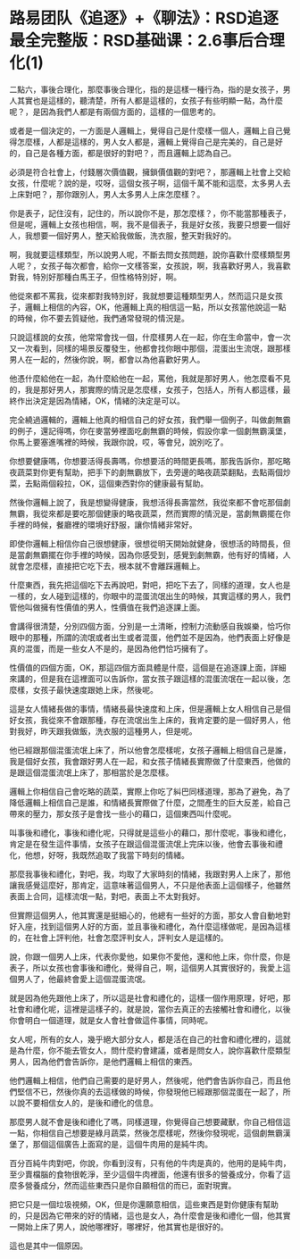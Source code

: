 # 路易团队《追逐》+《聊法》：RSD追逐最全完整版：RSD基础课：2.6事后合理化(1)

二點六，事後合理化，那麼事後合理化，指的是這樣一種行為，指的是女孩子，男人其實也是這樣的，聽清楚，所有人都是這樣的，女孩子有些明顯一點，為什麼呢？，是因為我們人都是有兩個方面的，這樣的一個思考的。

或者是一個決定的，一方面是人邏輯上，覺得自己是什麼樣一個人，邏輯上自己覺得怎麼樣，人都是這樣的，男人女人都是，邏輯上覺得自己是完美的，自己是好的，自己是各種方面，都是很好的對吧？，而且邏輯上認為自己。

必須是符合社會上，付錢層次價值觀，擁鎖價值觀的對吧？，那邏輯上社會上交給女孩，什麼呢？說的是，哎呀，這個女孩子啊，這個千萬不能和這麼，太多男人去上床對吧？，那你跟別人，男人太多男人上床怎麼樣？。

你是表子，記住沒有，記住的，所以說你不是，那怎麼樣？，你不能當那種表子，但是呢，邏輯上女孩也相信，啊，我不是個表子，我是好女孩，我要只想要一個好人，我想要一個好男人，整天給我做飯，洗衣服，整天對我好的。

啊，我就要這樣類型，所以說男人呢，不斷去問女孩問題，說你喜歡什麼樣類型男人呢？，女孩子每次都會，給你一文樣答案，女孩說，啊，我喜歡好男人，我喜歡對我，特別好那種白馬王子，但性格特別好，啊。

他從來都不罵我，從來都對我特別好，我就想要這種類型男人，然而這只是女孩子，邏輯上相信的內容，OK，他邏輯上真的相信這一點，所以女孩當他說這一點的時候，你不要去質疑他，我們通常發現的情況是。

只說這樣說的女孩，他常常會找一個，什麼樣男人在一起，你在生命當中，會一次又一次看到，同樣的場景反覆發生，他都會找你眼中那個，混蛋出生流氓，跟那樣男人在一起的，然後你說，啊，都會以為他喜歡好男人。

他憑什麼給他在一起，為什麼給他在一起，罵他，我就是那好男人，他怎麼看不見的，我是那好男人，那實際的情況是怎麼樣，女孩子，包括人，所有人都這樣，最終作出決定是因為情緒，OK，情緒的決定是可以。

完全繞過邏輯的，邏輯上他真的相信自己的好女孩，我們舉一個例子，叫做劇無霸的例子，還記得嗎，你在麥當勞裡面吃劇無霸的時候，假設你拿一個劇無霸漢堡，你馬上要塞進嘴裡的時候，我跟你說，哎，等會兒，說別吃了。

你想要健康嗎，你想要活得長壽嗎，你想要活的時間更長嗎，那我告訴你，那吃略夜蔬菜對你更有幫助，把手下的劇無霸放下，去旁邊的略夜蔬菜翻點，去點兩個炒菜，去點兩個殺拉，OK，這個東西對你的健康最有幫助。

然後你邏輯上說了，我是想變得健康，我想活得長壽當然，我從來都不會吃那個劇無霸，我從來都是要吃那個健康的略夜蔬菜，然而實際的情況是，當劇無霸擺在你手裡的時候，餐廳裡的環境好舒服，讓你情緒非常好。

即使你邏輯上相信你自己很想健康，很想從明天開始就健身，很想活的時間長，但是當劇無霸擺在你手裡的時候，因為你感受到，感覺到劇無霸，他有好的情緒，人就會怎麼樣，直接把它吃下去，根本就不會離踩邏輯上。

什麼東西，我先把這個吃下去再說吧，對吧，把吃下去了，同樣的道理，女人也是一樣的，女人碰到這樣的，你眼中的混蛋流氓出生的時候，其實這樣的男人，我們管他叫做擁有性價值的男人，性價值在我們追逐課上面。

會講得很清楚，分別四個方面，分別是一土清晰，控制力流動感自我娛樂，恰巧你眼中的那種，所謂的流氓或者出生或者混蛋，他們並不是因為，他們表面上好像是真的混蛋，而是一些女人不是的，是因為他們恰巧擁有了。

性價值的四個方面，OK，那這四個方面具體是什麼，這個是在追逐課上面，詳細來講的，但是我在這裡面可以告訴你，當女孩子跟這樣的混蛋流氓在一起以後，怎麼樣，女孩子最快速度跟她上床，然後呢。

這是女人情緒長做的事情，情緒長最快速度和上床，但是邏輯上女人相信自己是個好女孩，我從來不會跟那種，存在流氓出生上床的，我肯定要的是一個好男人，他對我好，昨天跟我做飯，洗衣服的這種男人，但是呢。

他已經跟那個混蛋流氓上床了，所以他會怎麼樣呢，女孩子邏輯上相信自己是誰，我是個好女孩，我會跟好男人在一起，和女孩子情緒長實際做了什麼東西，他做的是跟這個混蛋流氓上床了，那相當於是怎麼樣。

邏輯上你相信自己會吃略的蔬菜，實際上你吃了糾巴同樣道理，那為了避免，為了降低邏輯上相信自己是誰，和情緒長實際做了什麼，之間產生的巨大反差，給自己帶來的壓力，那女孩子是會找一些小的藉口，這個東西叫什麼呢。

叫事後和禮化，事後和禮化呢，只得就是這些小的藉口，那什麼呢，事後和禮化，肯定是在發生這件事情，女孩子在跟這個混蛋流氓上完床以後，他會去事後和禮化，他想，好呀，我既然追取了我當下時刻的情緒。

那麼我事後和禮化，對吧，我，均取了大家時刻的情緒，我跟對男人上床了，那他讓我感覺這麼好，那肯定，這意味著這個男人，不只是他表面上這個樣子，他雖然表面上合同，這樣流氓一點，對吧，表面上不太對我好。

但實際這個男人，他其實還是挺細心的，他總有一些好的方面，那女人會自動地對好入座，找到這個男人好的方面，並且事後和禮化，為什麼這樣做呢，是因為這樣的，在社會上評判他，社會怎麼評判女人，評判女人是這樣的。

說，你跟一個男人上床，代表你愛他，如果你不愛他，還和他上床，你什麼，你是表子，所以女孩也會事後和禮化，覺得自己，啊，這個男人其實很好的，我愛上這個男人了，他最終會愛上這個混蛋流氓。

就是因為他先跟他上床了，所以這是社會和禮化的，這樣一個作用原理，好吧，那社會和禮化呢，這裡是這樣子的，就是說，當你去真正的去接觸社會和禮化，以後你會明白一個道理，就是女人會社會做這件事情，同時呢。

女人呢，所有的女人，幾乎絕大部分女人，都是活在自己的社會和禮化裡的，這就是為什麼，你不能去管女人，問什麼約會建議，或者是問女人，說你喜歡什麼類型男人，因為他們會告訴你，是他們邏輯上相信的東西。

他們邏輯上相信，他們自己需要的是好男人，然後呢，他們會告訴你自己，而且他們堅信不已，然後你真的去這樣做的時候，你發現他已經跟那個混蛋在一起了，所以說不要相信女人的，是後和禮化的信息。

那麼男人就不會是後和禮化了嗎，同樣道理，你覺得自己想要藏獸，你自己相信這一點，你相信自己想要是綠月蔬菜，然後怎麼樣呢，然後你發現呢，這個劇無霸漢堡了，那個這個廣告上面寫的是，這個牛肉用的是純牛肉。

百分百純牛肉對吧，你說，你看到沒有，只有他的牛肉是真的，他用的是純牛肉，至少賣檔腦的食物很乾淨，至少這個牛肉裡面，他還有很多的營養成分，你看了這麼多營養成分，然而這些東西只是你自願相信的而已，面對現實。

把它只是一個垃圾視頻，OK，但是你還願意相信，這些東西是對你健康有幫助的，只是因為它帶來的好的情緒，這也是女人，為什麼會是後和禮化一個，他其實一開始上床了男人，說他哪裡好，哪裡好，他其實也是很好的。

這也是其中一個原因。